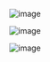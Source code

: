 ![image](https://github.com/user-attachments/assets/c561d06f-311e-43f5-ad7c-cfc53ee17d33)

![image](https://github.com/user-attachments/assets/167e8a98-2a9b-47ab-86bf-6b4a09a6d1aa)

![image](https://github.com/user-attachments/assets/227c1bd2-ddcc-47d4-8ff3-1c1b6730caa3)

